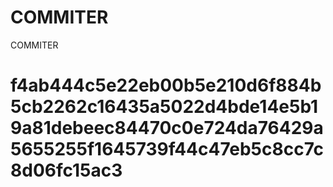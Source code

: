 # COMMITER
COMMITER






# f4ab444c5e22eb00b5e210d6f884b5cb2262c16435a5022d4bde14e5b19a81debeec84470c0e724da76429a5655255f1645739f44c47eb5c8cc7c8d06fc15ac3
